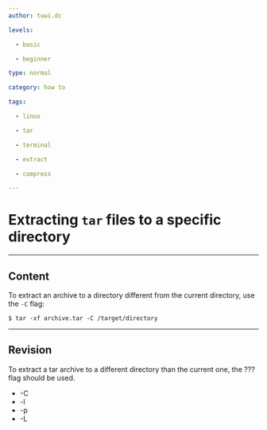 ```yaml
---
author: tuwi.dc

levels:

  - basic

  - beginner

type: normal

category: how to

tags:

  - linux

  - tar

  - terminal

  - extract

  - compress

---
```


# Extracting `tar` files to a specific directory

---
## Content

To extract an archive to a directory different from the current directory, use the `-C` flag:
```
$ tar -xf archive.tar -C /target/directory
```

---
## Revision

To extract a tar archive to a different directory than the current one, the ??? flag should be used.

* -C
* -l
* -p
* -L

